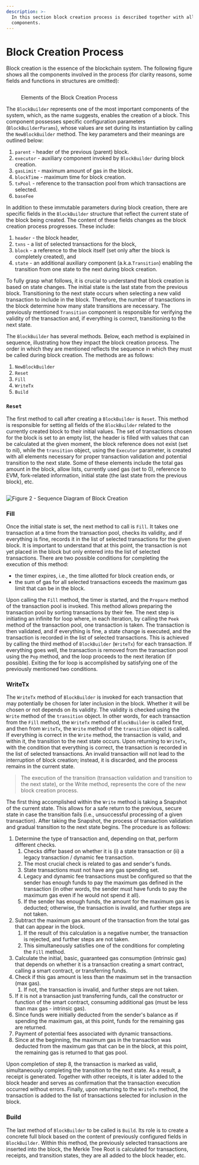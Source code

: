 ```yaml
---
description: >-
  In this section block creation process is described together with all related
  components.
---
```


# Block Creation Process

Block creation is the essence of the blockchain system. The following figure shows all the components involved in the process (for clarity reasons, some fields and functions in structures are omitted):

<figure><img src="../../.gitbook/assets/polybft_block_creation (1).png" alt=""><figcaption><p>Elements of the Block Creation Process</p></figcaption></figure>

The `BlockBuilder` represents one of the most important components of the system, which, as the name suggests, enables the creation of a block. This component possesses specific configuration parameters (`BlockBuilderParams`), whose values are set during its instantiation by calling the `NewBlockBuilder` method. The key parameters and their meanings are outlined below:

1. `parent` - header of the previous (parent) block.
2. `executor` - auxiliary component invoked by `BlockBuilder` during block creation.
3. `gasLimit` - maximum amount of gas in the block.
4. `blockTime` - maximum time for block creation.
5. `txPool` - reference to the transaction pool from which transactions are selected.
6. `baseFee`

In addition to these immutable parameters during block creation, there are specific fields in the `BlockBuilder` structure that reflect the current state of the block being created. The content of these fields changes as the block creation process progresses. These include:

1. `header` - the block header,&#x20;
2. `txns` - a list of selected transactions for the block,&#x20;
3. `block` - a reference to the block itself (set only after the block is completely created), and&#x20;
4. `state` - an additional auxiliary component (a.k.a.`Transition`) enabling the transition from one state to the next during block creation.

To fully grasp what follows, it is crucial to understand that block creation is based on state changes. The initial state is the last state from the previous block. Transitioning to the next state occurs when selecting a new valid transaction to include in the block. Therefore, the number of transactions in the block determine how many state transitions are necessary. The previously mentioned `Transition` component is responsible for verifying the validity of the transaction and, if everything is correct, transitioning to the next state.

The `BlockBuilder` has several methods. Below, each method is explained in sequence, illustrating how they impact the block creation process. The order in which they are mentioned reflects the sequence in which they must be called during block creation. The methods are as follows:

1. `NewBlockBuilder`
2. `Reset`
3. `Fill`
4. `WriteTx`
5. `Build`

### `Reset`&#x20;

The first method to call after creating a `BlockBuilder` is `Reset`. This method is responsible for setting all fields of the `BlockBuilder` related to the currently created block to their initial values. The set of transactions chosen for the block is set to an empty list, the header is filled with values that can be calculated at the given moment, the block reference does not exist (set to nil), while the `transition` object, using the `Executor` parameter, is created with all elements necessary for proper transaction validation and potential transition to the next state. Some of these elements include the total gas amount in the block, allow lists, currently used gas (set to 0), reference to EVM, fork-related information, initial state (the last state from the previous block), etc.

<figure><img src="../../.gitbook/assets/polybft_block_creation_sequence.png" alt=""><figcaption></figcaption></figure>

![Figure 2 - Sequence Diagram of Block Creation](../../.gitbook/assets/1.png)

### Fill

Once the initial state is set, the next method to call is `Fill`. It takes one transaction at a time from the transaction pool, checks its validity, and if everything is fine, records it in the list of selected transactions for the given block. It is important to understand that at this point, the transaction is not yet placed in the block but only entered into the list of selected transactions. There are two possible conditions for completing the execution of this method:&#x20;

* the timer expires, i.e., the time allotted for block creation ends, or&#x20;
* the sum of gas for all selected transactions exceeds the maximum gas limit that can be in the block.&#x20;

Upon calling the `Fill` method, the timer is started, and the `Prepare` method of the transaction pool is invoked. This method allows preparing the transaction pool by sorting transactions by their fee. The next step is initiating an infinite for loop where, in each iteration, by calling the `Peek` method of the transaction pool, one transaction is taken. The transaction is then validated, and if everything is fine, a state change is executed, and the transaction is recorded in the list of selected transactions. This is achieved by calling the third method of `BlockBuilder` (`WriteTx`) for each transaction. If everything goes well, the transaction is removed from the transaction pool using the `Pop` method, and the loop proceeds to the next iteration (if possible). Exiting the for loop is accomplished by satisfying one of the previously mentioned two conditions.

### WriteTx

The `WriteTx` method of `BlockBuilder` is invoked for each transaction that may potentially be chosen for later inclusion in the block. Whether it will be chosen or not depends on its validity. The validity is checked using the `Write` method of the `transition` object. In other words, for each transaction from the `Fill` method, the `WriteTx` method of `BlockBuilder` is called first, and then from `WriteTx`, the `Write` method of the `transition` object is called. If everything is correct in the `Write` method, the transaction is valid, and within it, the transition to the next state occurs. Upon returning to `WriteTx`, with the condition that everything is correct, the transaction is recorded in the list of selected transactions. An invalid transaction will not lead to the interruption of block creation; instead, it is discarded, and the process remains in the current state.

> The execution of the transition (transaction validation and transition to the next state), or the Write method, represents the core of the new block creation process.

The first thing accomplished within the `Write` method is taking a Snapshot of the current state. This allows for a safe return to the previous, secure state in case the transition fails (i.e., unsuccessful processing of a given transaction). After taking the Snapshot, the process of transaction validation and gradual transition to the next state begins. The procedure is as follows:

1. Determine the type of transaction and, depending on that, perform different checks.&#x20;
   1. Checks differ based on whether it is (i) a state transaction or (ii) a legacy transaction / dynamic fee transaction.&#x20;
   2. The most crucial check is related to gas and sender's funds.&#x20;
   3. State transactions must not have any gas spending set.&#x20;
   4. Legacy and dynamic fee transactions must be configured so that the sender has enough funds to pay the maximum gas defined in the transaction (in other words, the sender must have funds to pay the maximum gas even if he would not spend it all).&#x20;
   5. If the sender has enough funds, the amount for the maximum gas is deducted; otherwise, the transaction is invalid, and further steps are not taken.
2. Subtract the maximum gas amount of the transaction from the total gas that can appear in the block.&#x20;
   1. If the result of this calculation is a negative number, the transaction is rejected, and further steps are not taken.&#x20;
   2. This simultaneously satisfies one of the conditions for completing the `Fill` method.
3. Calculate the initial, basic, guaranteed gas consumption (intrinsic gas) that depends on whether it is a transaction creating a smart contract, calling a smart contract, or transferring funds.
4. Check if this gas amount is less than the maximum set in the transaction (max gas).&#x20;
   1. If not, the transaction is invalid, and further steps are not taken.
5. If it is not a transaction just transferring funds, call the constructor or function of the smart contract, consuming additional gas (must be less than max gas - intrinsic gas).
6. Since funds were initially deducted from the sender's balance as if spending the maximum gas, at this point, funds for the remaining gas are returned.
7. Payment of potential fees associated with dynamic transactions.
8. Since at the beginning, the maximum gas in the transaction was deducted from the maximum gas that can be in the block, at this point, the remaining gas is returned to that gas pool.

Upon completion of step 8, the transaction is marked as valid, simultaneously completing the transition to the next state. As a result, a receipt is generated. Together with other receipts, it is later added to the block header and serves as confirmation that the transaction execution occurred without errors. Finally, upon returning to the `WriteTx` method, the transaction is added to the list of transactions selected for inclusion in the block.

### Build

The last method of `BlockBuilder` to be called is `Build`. Its role is to create a concrete full block based on the content of previously configured fields in `BlockBuilder`. Within this method, the previously selected transactions are inserted into the block, the Merkle Tree Root is calculated for transactions, receipts, and transition states, they are all added to the block header, etc.

